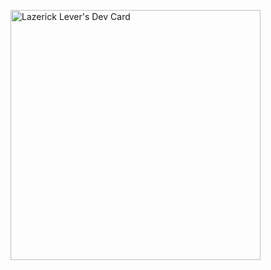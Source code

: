 <a href="https://app.daily.dev/lazericklever"><img src="https://api.daily.dev/devcards/75e117f2143b4ec98c024835058798e4.png?r=z4q" width="400" alt="Lazerick Lever's Dev Card"/></a>

<!--

### Hi there 👋

**lqlever/lqlever** is a ✨ _special_ ✨ repository because its `README.md` (this file) appears on your GitHub profile.

Here are some ideas to get you started:

- 🔭 I’m currently working on ...
- 🌱 I’m currently learning ...
- 👯 I’m looking to collaborate on ...
- 🤔 I’m looking for help with ...
- 💬 Ask me about ...
- 📫 How to reach me: ...
- 😄 Pronouns: ...
- ⚡ Fun fact: ...
-->
